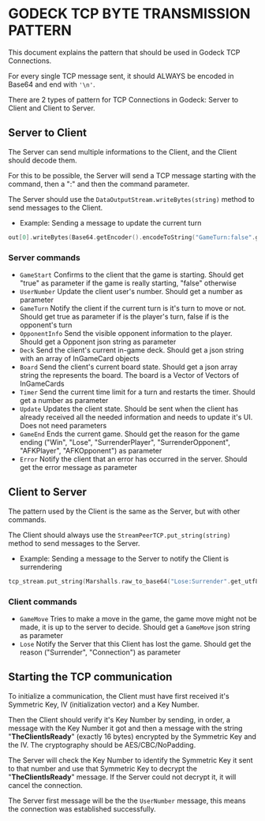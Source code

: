 # GODECK TCP BYTE TRANSMISSION PATTERN

This document explains the pattern that should be used in Godeck TCP Connections.

For every single TCP message sent, it should ALWAYS be encoded in Base64 and end with `'\n'`.

There are 2 types of pattern for TCP Connections in Godeck: Server to Client and Client to Server.

## Server to Client

The Server can send multiple informations to the Client, and the Client should decode them.

For this to be possible, the Server will send a TCP message starting with the command, then a ":" and then the command parameter.

The Server should use the `DataOutputStream.writeBytes(string)` method to send messages to the Client.

-   Example: Sending a message to update the current turn

```cpp
out[0].writeBytes(Base64.getEncoder().encodeToString("GameTurn:false".getBytes()) + "\n");
```

### Server commands

-   `GameStart` Confirms to the client that the game is starting. Should get "true" as parameter if the game is really starting, "false" otherwise
-   `UserNumber` Update the client user's number. Should get a number as parameter
-   `GameTurn` Notify the client if the current turn is it's turn to move or not. Should get true as parameter if is the player's turn, false if is the opponent's turn
-   `OpponentInfo` Send the visible opponent information to the player. Should get a Opponent json string as parameter
-   `Deck` Send the client's current in-game deck. Should get a json string with an array of InGameCard objects
-   `Board` Send the client's current board state. Should get a json array string the represents the board. The board is a Vector of Vectors of InGameCards
-   `Timer` Send the current time limit for a turn and restarts the timer. Should get a number as parameter
-   `Update` Updates the client state. Should be sent when the client has already received all the needed information and needs to update it's UI. Does not need parameters
-   `GameEnd` Ends the current game. Should get the reason for the game ending ("Win", "Lose", "SurrenderPlayer", "SurrenderOpponent", "AFKPlayer", "AFKOpponent") as parameter
-   `Error` Notify the client that an error has occurred in the server. Should get the error message as parameter

## Client to Server

The pattern used by the Client is the same as the Server, but with other commands.

The Client should always use the `StreamPeerTCP.put_string(string)` method to send messages to the Server.

-   Example: Sending a message to the Server to notify the Client is surrendering

```cpp
tcp_stream.put_string(Marshalls.raw_to_base64("Lose:Surrender".get_utf8_buffer()) + "\n")
```

### Client commands

-   `GameMove` Tries to make a move in the game, the game move might not be made, it is up to the server to decide. Should get a `GameMove` json string as parameter
-   `Lose` Notify the Server that this Client has lost the game. Should get the reason ("Surrender", "Connection") as parameter

## Starting the TCP communication

To initialize a communication, the Client must have first received it's Symmetric Key, IV (initialization vector) and a Key Number.

Then the Client should verify it's Key Number by sending, in order, a message with the Key Number it got and then a message with the string "**TheClientIsReady**" (exactly 16 bytes) encrypted by the Symmetric Key and the IV. The cryptography should be AES/CBC/NoPadding.

The Server will check the Key Number to identify the Symmetric Key it sent to that number and use that Symmetric Key to decrypt the "**TheClientIsReady**" message. If the Server could not decrypt it, it will cancel the connection.

The Server first message will be the the `UserNumber` message, this means the connection was established successfully.
